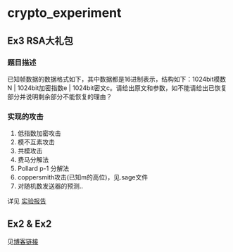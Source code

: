 # crypto_experiment
## Ex3 RSA大礼包

### 题目描述

已知帧数据的数据格式如下，其中数据都是16进制表示，结构如下：1024bit模数N | 1024bit加密指数e | 1024bit密文c。请给出原文和参数，如不能请给出已恢复部分并说明剩余部分不能恢复的理由？

### 实现的攻击

1. 低指数加密攻击
2. 模不互素攻击
3. 共模攻击
4. 费马分解法
5. Pollard p-1 分解法
6. coppersmith攻击(已知m的高位)，见.sage文件
7. 对随机数发送器的预测..

详见 [实验报告](https://github.com/Juli-Eyre/crypto_experiment/blob/master/ex3/%E5%AF%86%E7%A0%81%E5%AD%A6%E5%A4%A7%E4%BD%9C%E4%B8%9A.pdf)

## Ex2 & Ex2
见[博客链接](https://blog.csdn.net/juli_eyre/article/details/120722335)
